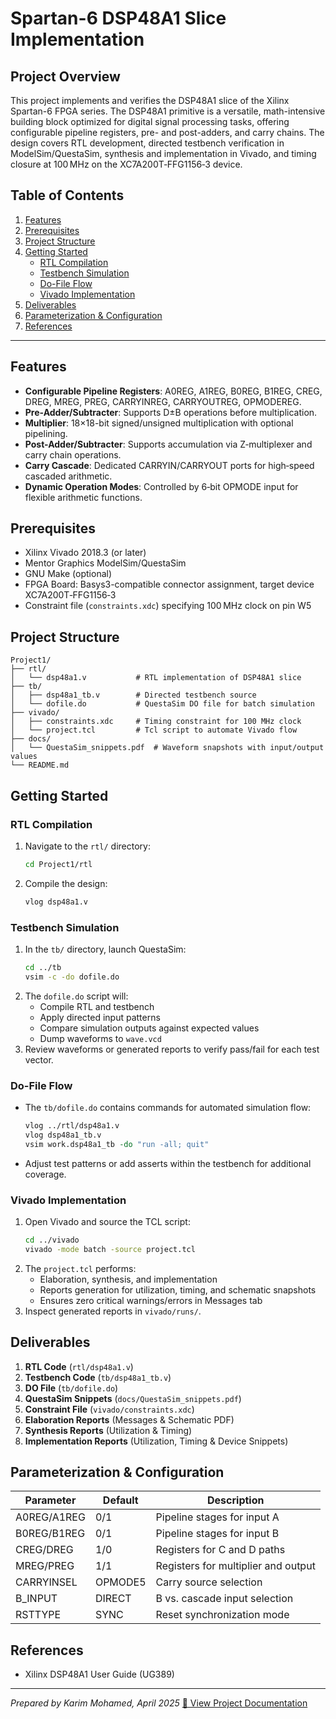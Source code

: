# Spartan-6 DSP48A1 Slice Implementation

## Project Overview

This project implements and verifies the DSP48A1 slice of the Xilinx Spartan-6 FPGA series. The DSP48A1 primitive is a versatile, math-intensive building block optimized for digital signal processing tasks, offering configurable pipeline registers, pre- and post-adders, and carry chains. The design covers RTL development, directed testbench verification in ModelSim/QuestaSim, synthesis and implementation in Vivado, and timing closure at 100 MHz on the XC7A200T‑FFG1156‑3 device.

## Table of Contents

1. [Features](#features)
2. [Prerequisites](#prerequisites)
3. [Project Structure](#project-structure)
4. [Getting Started](#getting-started)
   - [RTL Compilation](#rtl-compilation)
   - [Testbench Simulation](#testbench-simulation)
   - [Do-File Flow](#do-file-flow)
   - [Vivado Implementation](#vivado-implementation)
5. [Deliverables](#deliverables)
6. [Parameterization & Configuration](#parameterization--configuration)
7. [References](#references)

---

## Features

- **Configurable Pipeline Registers**: A0REG, A1REG, B0REG, B1REG, CREG, DREG, MREG, PREG, CARRYINREG, CARRYOUTREG, OPMODEREG.
- **Pre-Adder/Subtracter**: Supports D±B operations before multiplication.
- **Multiplier**: 18×18-bit signed/unsigned multiplication with optional pipelining.
- **Post-Adder/Subtracter**: Supports accumulation via Z‑multiplexer and carry chain operations.
- **Carry Cascade**: Dedicated CARRYIN/CARRYOUT ports for high‑speed cascaded arithmetic.
- **Dynamic Operation Modes**: Controlled by 6‑bit OPMODE input for flexible arithmetic functions.

## Prerequisites

- Xilinx Vivado 2018.3 (or later)
- Mentor Graphics ModelSim/QuestaSim
- GNU Make (optional)
- FPGA Board: Basys3-compatible connector assignment, target device XC7A200T‑FFG1156‑3
- Constraint file (`constraints.xdc`) specifying 100 MHz clock on pin W5

## Project Structure

```plaintext
Project1/
├── rtl/
│   └── dsp48a1.v           # RTL implementation of DSP48A1 slice
├── tb/
│   ├── dsp48a1_tb.v        # Directed testbench source
│   └── dofile.do           # QuestaSim DO file for batch simulation
├── vivado/
│   ├── constraints.xdc     # Timing constraint for 100 MHz clock
│   └── project.tcl         # Tcl script to automate Vivado flow
├── docs/
│   └── QuestaSim_snippets.pdf  # Waveform snapshots with input/output values
└── README.md
```

## Getting Started

### RTL Compilation

1. Navigate to the `rtl/` directory:
   ```bash
   cd Project1/rtl
   ```
2. Compile the design:
   ```bash
   vlog dsp48a1.v
   ```

### Testbench Simulation

1. In the `tb/` directory, launch QuestaSim:
   ```bash
   cd ../tb
   vsim -c -do dofile.do
   ```
2. The `dofile.do` script will:
   - Compile RTL and testbench
   - Apply directed input patterns
   - Compare simulation outputs against expected values
   - Dump waveforms to `wave.vcd`
3. Review waveforms or generated reports to verify pass/fail for each test vector.

### Do-File Flow

- The `tb/dofile.do` contains commands for automated simulation flow:
  ```tcl
  vlog ../rtl/dsp48a1.v
  vlog dsp48a1_tb.v
  vsim work.dsp48a1_tb -do "run -all; quit"
  ```
- Adjust test patterns or add asserts within the testbench for additional coverage.

### Vivado Implementation

1. Open Vivado and source the TCL script:
   ```bash
   cd ../vivado
   vivado -mode batch -source project.tcl
   ```
2. The `project.tcl` performs:
   - Elaboration, synthesis, and implementation
   - Reports generation for utilization, timing, and schematic snapshots
   - Ensures zero critical warnings/errors in Messages tab
3. Inspect generated reports in `vivado/runs/`.

## Deliverables

1. **RTL Code** (`rtl/dsp48a1.v`)
2. **Testbench Code** (`tb/dsp48a1_tb.v`)
3. **DO File** (`tb/dofile.do`)
4. **QuestaSim Snippets** (`docs/QuestaSim_snippets.pdf`)
5. **Constraint File** (`vivado/constraints.xdc`)
6. **Elaboration Reports** (Messages & Schematic PDF)
7. **Synthesis Reports** (Utilization & Timing)
8. **Implementation Reports** (Utilization, Timing & Device Snippets)

## Parameterization & Configuration

| Parameter   | Default | Description                         |
| ----------- | ------- | ----------------------------------- |
| A0REG/A1REG | 0/1     | Pipeline stages for input A         |
| B0REG/B1REG | 0/1     | Pipeline stages for input B         |
| CREG/DREG   | 1/0     | Registers for C and D paths         |
| MREG/PREG   | 1/1     | Registers for multiplier and output |
| CARRYINSEL  | OPMODE5 | Carry source selection              |
| B_INPUT     | DIRECT  | B vs. cascade input selection       |
| RSTTYPE     | SYNC    | Reset synchronization mode          |

## References

- Xilinx DSP48A1 User Guide (UG389)

---

*Prepared by Karim Mohamed, April 2025*
[📄 View Project Documentation](Karim_Mohamed_Project1.pdf)
